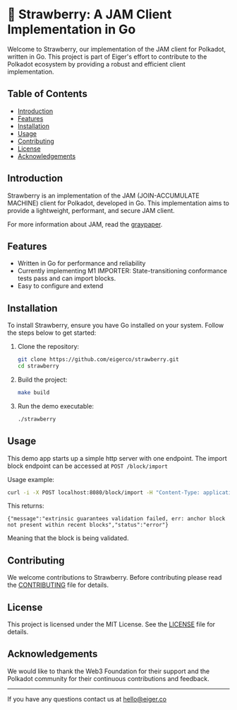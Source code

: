 # 🍓 Strawberry: A JAM Client Implementation in Go

Welcome to Strawberry, our implementation of the JAM client for Polkadot, written in Go. This project is part of Eiger's effort to contribute to the Polkadot ecosystem by providing a robust and efficient client implementation.


## Table of Contents

- [Introduction](#introduction)
- [Features](#features)
- [Installation](#installation)
- [Usage](#usage)
- [Contributing](#contributing)
- [License](#license)
- [Acknowledgements](#acknowledgements)

## Introduction

Strawberry is an implementation of the JAM (JOIN-ACCUMULATE MACHINE) client for Polkadot, developed in Go. This implementation aims to provide a lightweight, performant, and secure JAM client.

For more information about JAM, read the [graypaper](https://graypaper.com).

## Features

- Written in Go for performance and reliability
- Currently implementing M1 IMPORTER: State-transitioning conformance tests pass and can import blocks.
- Easy to configure and extend

## Installation

To install Strawberry, ensure you have Go installed on your system. Follow the steps below to get started:

1. Clone the repository:
    ```bash
    git clone https://github.com/eigerco/strawberry.git
    cd strawberry
    ```

2. Build the project:
    ```bash
   make build 
    ```

3. Run the demo executable:
    ```bash
    ./strawberry
    ```
## Usage
This demo app starts up a simple http server with one endpoint.
The import block endpoint can be accessed at `POST /block/import`

Usage example:
```bash
curl -i -X POST localhost:8080/block/import -H "Content-Type: application/json" --data-binary "@demo-block-sample.json"
```

This returns:
```
{"message":"extrinsic guarantees validation failed, err: anchor block not present within recent blocks","status":"error"}
```
Meaning that the block is being validated.

## Contributing

We welcome contributions to Strawberry. Before contributing please read the [CONTRIBUTING](CONTRIBUTING.md) file for details.


## License

This project is licensed under the MIT License. See the [LICENSE](LICENSE) file for details.

## Acknowledgements

We would like to thank the Web3 Foundation for their support and the Polkadot community for their continuous contributions and feedback.

---

If you have any questions contact us at hello@eiger.co

